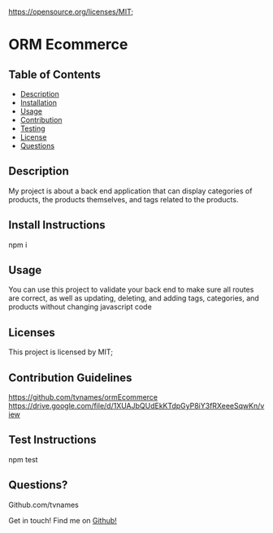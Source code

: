 https://opensource.org/licenses/MIT;

# ORM Ecommerce  

## Table of Contents
- [Description](#Description)
- [Installation](#Install-Instructions)
- [Usage](#Usage)
- [Contribution](#Contribution-Guidelines)
- [Testing](#Test-Instructions)
- [License](#License)
- [Questions](#Questions?-Contact-Me!)

## Description

My project is about a back end application that can display categories of products, the products themselves, and tags related to the products.  
  
## Install Instructions  
npm i  

## Usage  
You can use this project to validate your back end to make sure all routes are correct, as well as updating, deleting, and adding tags, categories, and products without changing javascript code  

## Licenses
This project is licensed by MIT;

## Contribution Guidelines  
  https://github.com/tvnames/ormEcommerce
  https://drive.google.com/file/d/1XUAJbQUdEkKTdpGyP8iY3fRXeeeSqwKn/view
## Test Instructions  
npm test  


## Questions? 
Github.com/tvnames

Get in touch!
Find me on [Github!](https://github.com/undefined)